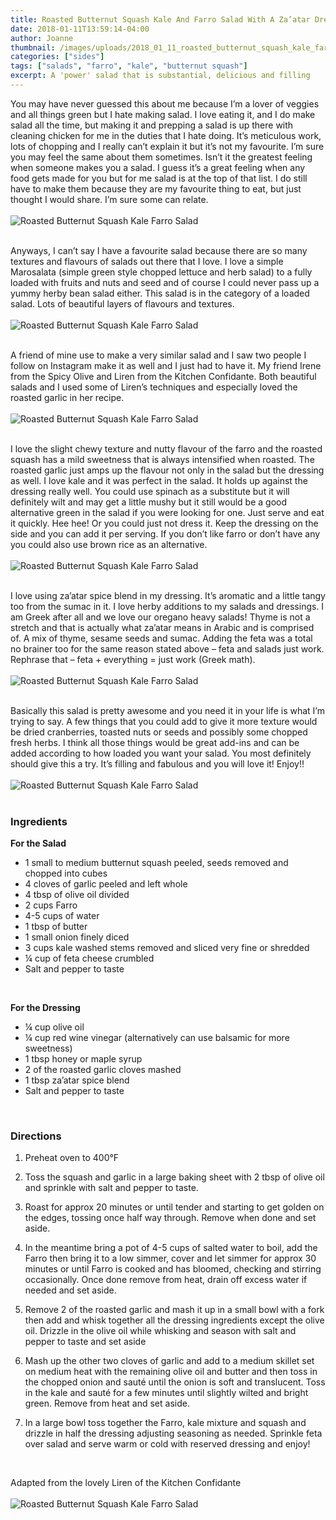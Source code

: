 ```yaml
---
title: Roasted Butternut Squash Kale And Farro Salad With A Za’atar Dressing
date: 2018-01-11T13:59:14-04:00
author: Joanne
thumbnail: /images/uploads/2018_01_11_roasted_butternut_squash_kale_farro_salad_1.jpg
categories: ["sides"]
tags: ["salads", "farro", "kale", "butternut squash"]
excerpt: A 'power' salad that is substantial, delicious and filling
---
```


You may have never guessed this about me because I’m a lover of veggies and all things green but I hate making salad. I love eating it, and I do make salad all the time, but making it and prepping a salad is up there with cleaning chicken for me in the duties that I hate doing. It’s meticulous work, lots of chopping and I really can’t explain it but it’s not my favourite.  I’m sure you may feel the same about them sometimes. Isn’t it the greatest feeling when someone makes you a salad. I guess it’s a great feeling when any food gets made for you but for me salad is at the top of that list. I do still have to make them because they are my favourite thing to eat, but just thought I would share. I’m sure some can relate.
<br>
<br>
![Roasted Butternut Squash Kale Farro Salad](/images/uploads/2018_01_11_roasted_butternut_squash_kale_farro_salad_2.jpg)
<br>
<br>

Anyways, I can’t say I have a favourite salad because there are so many textures and flavours of salads out there that I love.  I love a simple Marosalata (simple green style chopped lettuce and herb salad) to a fully loaded with fruits and nuts and seed and of course I could never pass up a yummy herby bean salad either. This salad is in the category of a loaded salad.  Lots of beautiful layers of flavours and textures.
<br>
<br>
![Roasted Butternut Squash Kale Farro Salad](/images/uploads/2018_01_11_roasted_butternut_squash_kale_farro_salad_3.jpg)
<br>
<br>

A friend of mine use to make a very similar salad and I saw two people I follow on Instagram make it as well and I just had to have it. My friend Irene from the Spicy Olive and Liren from the Kitchen Confidante. Both beautiful salads and I used some of Liren’s  techniques and especially loved the roasted garlic in her recipe.
<br>
<br>
![Roasted Butternut Squash Kale Farro Salad](/images/uploads/2018_01_11_roasted_butternut_squash_kale_farro_salad_4.jpg)
<br>
<br>

I love the slight chewy texture and nutty flavour of the farro and the roasted squash has a mild sweetness that is always intensified when roasted. The roasted garlic just amps up the flavour not only in the salad but the dressing as well.  I love kale and it was perfect in the salad.  It holds up against the dressing really well. You could use spinach as a substitute but it will definitely wilt and may get a little mushy but it still would be a good alternative green in the salad if you were looking for one. Just serve and eat it quickly. Hee hee! Or you could just not dress it. Keep the dressing on the side and you can add it per serving. If you don’t like farro or don’t have any you could also use brown rice as an alternative.
<br>
<br>
![Roasted Butternut Squash Kale Farro Salad](/images/uploads/2018_01_11_roasted_butternut_squash_kale_farro_salad_5.jpg)
<br>
<br>

I love using za’atar spice blend in my dressing. It’s aromatic and a little tangy too from the sumac in it. I love herby additions to my salads and dressings. I am Greek after all and we love our oregano heavy salads! Thyme is not a stretch and that is actually what za’atar means in Arabic and is comprised of.  A mix of thyme, sesame seeds and sumac. Adding the feta was a total no brainer too for the same reason stated above – feta and salads just work. Rephrase that – feta + everything = just work (Greek math).
<br>
<br>
![Roasted Butternut Squash Kale Farro Salad](/images/uploads/2018_01_11_roasted_butternut_squash_kale_farro_salad_6.jpg)
<br>
<br>

Basically this salad is pretty awesome and you need it in your life is what I’m trying to say. A few things that you could add to give it more texture would be dried cranberries, toasted nuts or seeds and possibly some chopped fresh herbs. I think all those things would be great add-ins and can be added according to how loaded you want your salad. You most definitely should give this a try. It’s filling and fabulous and you will love it! Enjoy!!
<br>
<br>
![Roasted Butternut Squash Kale Farro Salad](/images/uploads/2018_01_11_roasted_butternut_squash_kale_farro_salad_7.jpg)
<br>
<br>

### Ingredients

**For the Salad**

* 1 small to medium butternut squash peeled, seeds removed and chopped into cubes
* 4 cloves of garlic peeled and left whole
* 4 tbsp of olive oil divided
* 2 cups Farro
* 4-5 cups of water
* 1 tbsp of butter
* 1 small onion finely diced
* 3 cups kale washed stems removed and sliced very fine or shredded
* &frac14; cup of feta cheese crumbled
* Salt and pepper to taste
<br>

**For the Dressing**

* &frac14; cup olive oil
* &frac14; cup red wine vinegar (alternatively can use balsamic for more sweetness)
* 1 tbsp honey or maple syrup
* 2 of the roasted garlic cloves mashed
* 1 tbsp za’atar spice blend
* Salt and pepper to taste
<br>

### Directions

1. Preheat oven to 400&deg;F

1. Toss the squash and garlic in a large baking sheet with 2 tbsp of olive oil and sprinkle with salt and pepper to taste.

1. Roast for approx 20 minutes or until tender and starting to get golden on the edges, tossing once half way through. Remove when done and set aside.

1. In the meantime bring a pot of 4-5 cups of salted water to boil, add the Farro then bring it to a low simmer, cover and let simmer for approx 30 minutes or until Farro is cooked and has bloomed, checking and stirring occasionally. Once done remove from heat, drain off excess water if needed and set aside.  

1. Remove 2 of the roasted garlic and mash it up in a small bowl with a fork then add and whisk together all the dressing ingredients except the olive oil.  Drizzle in the olive oil while whisking and season with salt and pepper to taste and set aside

1. Mash up the other two cloves of garlic and add to a medium skillet set on medium heat with the remaining olive oil and butter and then toss in the chopped onion and sauté until the onion is soft and translucent. Toss in the kale and sauté for a few minutes until slightly wilted and bright green. Remove from heat and set aside.

1. In a large bowl toss together the Farro, kale mixture and squash and drizzle in half the dressing adjusting seasoning as needed.  Sprinkle feta over salad and serve warm or cold with reserved dressing and enjoy!
<br>

Adapted from the lovely Liren of the Kitchen Confidante
<br>
<br>
![Roasted Butternut Squash Kale Farro Salad](/images/uploads/2018_01_11_roasted_butternut_squash_kale_farro_salad_8.jpg)
